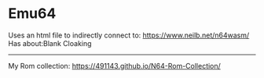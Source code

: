# Emu64
Uses an html file to indirectly connect to: https://www.neilb.net/n64wasm/
Has about:Blank Cloaking
____________________________________
My Rom collection: https://491143.github.io/N64-Rom-Collection/
